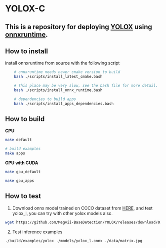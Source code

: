 # YOLOX-C
## This is a repository for deploying [YOLOX](https://github.com/Megvii-BaseDetection/YOLOX) using [onnxruntime](https://github.com/microsoft/onnxruntime).

## How to install 
install onnxruntime from source with the following script
```bash
    # onnxruntime needs newer cmake version to build
    bash ./scripts/install_latest_cmake.bash

    # This place may be very slow, see the bash file for more detail.
    bash ./scripts/install_onnx_runtime.bash

    # dependencies to build apps
    bash ./scripts/install_apps_dependencies.bash
```

## How to build
**CPU**
```bash
make default

# build examples
make apps
```
**GPU with CUDA**
```bash
make gpu_default

make gpu_apps
```

## How to test
1. Download onnx model trained on COCO dataset from [HERE](https://github.com/Megvii-BaseDetection/YOLOX/tree/main/demo/ONNXRuntime), and test yolox_l, you can try with other yolox models also.

```bash
wget https://github.com/Megvii-BaseDetection/YOLOX/releases/download/0.1.1rc0/yolox_l.onnx -O ./data/yolox_l.onnx
```

2. Test inference examples
```bash
./build/examples/yolox ./models/yolox_l.onnx ./data/matrix.jpg
```